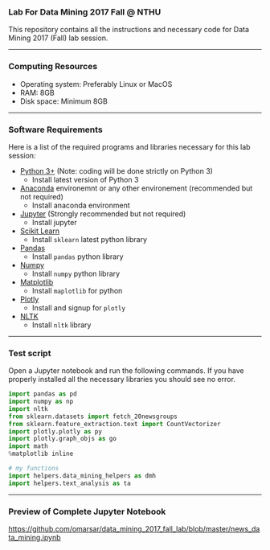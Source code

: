### Lab For Data Mining 2017 Fall @ NTHU
This repository contains all the instructions and necessary code for Data Mining 2017 (Fall) lab session.

---

### Computing Resources
- Operating system: Preferably Linux or MacOS
- RAM: 8GB
- Disk space: Minimum 8GB

---
### Software Requirements
Here is a list of the required programs and libraries necessary for this lab session:
- [Python 3+](https://www.python.org/download/releases/3.0/) (Note: coding will be done strictly on Python 3)
    - Install latest version of Python 3
- [Anaconda](https://www.anaconda.com/download/) environemnt or any other environement (recommended but not required)
    - Install anaconda environment
- [Jupyter](http://jupyter.org/) (Strongly recommended but not required)
    - Install jupyter
- [Scikit Learn](http://scikit-learn.org/stable/index.html)
    - Install `sklearn` latest python library
- [Pandas](http://pandas.pydata.org/)
    - Install `pandas` python library
- [Numpy](http://www.numpy.org/)
    - Install `numpy` python library
- [Matplotlib](https://matplotlib.org/)
    - Install `maplotlib` for python
- [Plotly](https://plot.ly/)
    - Install and signup for `plotly`
- [NLTK](http://www.nltk.org/)
    - Install `nltk` library
---
### Test script
Open a Jupyter notebook and run the following commands. If you have properly installed all the necessary libraries you should see no error.
```python
import pandas as pd
import numpy as np
import nltk
from sklearn.datasets import fetch_20newsgroups
from sklearn.feature_extraction.text import CountVectorizer
import plotly.plotly as py
import plotly.graph_objs as go
import math
%matplotlib inline

# my functions
import helpers.data_mining_helpers as dmh
import helpers.text_analysis as ta
```

---
### Preview of Complete Jupyter Notebook
https://github.com/omarsar/data_mining_2017_fall_lab/blob/master/news_data_mining.ipynb
